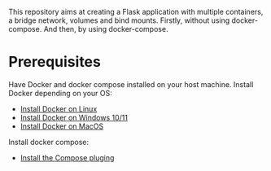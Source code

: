 This repository aims at creating a Flask application with multiple containers, a bridge network, volumes and bind mounts.
Firstly, without using docker-compose.
And then, by using docker-compose.

# Prerequisites
Have Docker and docker compose installed on your host machine.
Install Docker depending on your OS:
- [Install Docker on Linux](https://devinci-online.brightspace.com/content/enforced/90043-MESIIN482022/Installing%20Docker%20on%20Linux.pdf?_&d2lSessionVal=G3ZDsw8zwnkzDA6EVga1ydyJu)
- [Install Docker on Windows 10/11]( https://devinci-online.brightspace.com/content/enforced/90043-MESIIN482022/Installing%20Docker%20with%20WSL2%20on%20Windows%2010%20&%2011.pdf?_&d2lSessionVal=G3ZDsw8zwnkzDA6EVga1ydyJu)
- [Install Docker on MacOS]( https://devinci-online.brightspace.com/content/enforced/90043-MESIIN482022/Installing%20Docker%20on%20macOS.pdf?_&d2lSessionVal=G3ZDsw8zwnkzDA6EVga1ydyJu)

Install docker compose:
- [Install the Compose pluging]( https://docs.docker.com/compose/install/linux/)
